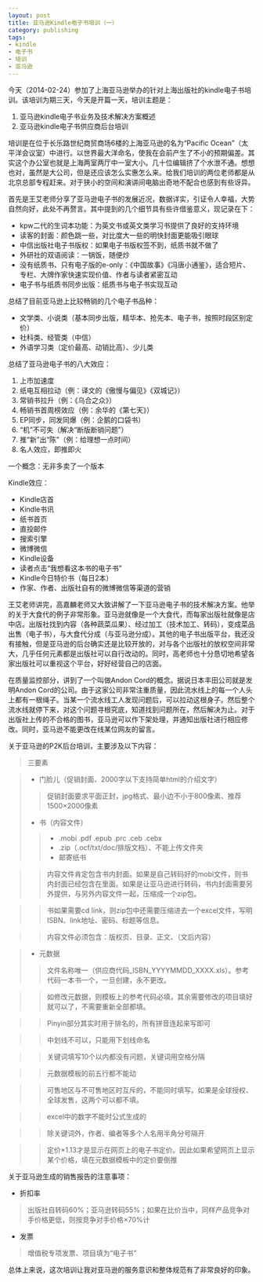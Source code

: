 ```yaml
---
layout: post
title: 亚马逊Kindle电子书培训（一）
category: publishing
tags:
- kindle
- 电子书
- 培训
- 亚马逊
---
```

今天（2014-02-24）参加了上海亚马逊举办的针对上海出版社的kindle电子书培训。该培训为期三天，今天是开篇一天，培训主题是：

1. 亚马逊kindle电子书业务及技术解决方案概述
2. 亚马逊kindle电子书供应商后台培训
<!--more-->

培训是在位于长乐路世纪商贸商场6楼的上海亚马逊的名为“Pacific Ocean”（太平洋会议室）中进行。以世界最大洋命名，使我在会前产生了不小的预期偏差。其实这个办公室也就是上海两室两厅中一室大小。几十位编辑挤了个水泄不通。想想也对，虽然是大公司，但是还应该怎么实惠怎么来。给我们培训的两位老师都是从北京总部专程赶来。对于狭小的空间和演讲间电脑出奇地不配合也感到有些讶异。

首先是王艾老师分享了亚马逊电子书的发展近况，数据详实，引证令人幸福，大势自然向好，此处不再赘言。其中提到的几个细节具有些许借鉴意义，现记录在下：

* kpw二代的生词本功能：为英文书或英文类学习书提供了良好的支持环境
* 读客的封面：颜色跳一些，对比度大一些的明快封面更能吸引眼球
* 中信出版社电子书版权：如果电子书版权签不到，纸质书就不做了
* 外研社的双语阅读：一锅饭，随便炒
* 没有纸质书、只有电子版的e-only：《中国故事》《冯唐小通鉴》，适合短片、专栏、大牌作家快速实现价值、作者与读者紧密互动
* 电子书与纸质书同步出版：纸质书与电子书实现互动

总结了目前亚马逊上比较畅销的几个电子书品种：

* 文学类、小说类（基本同步出版，精华本、抢先本、电子书，按照时段区别定价）
* 社科类、经管类（中信）
* 外语学习类（定价最高、动销比高）、少儿类

总结了亚马逊电子书的八大效应：

1. 上市加速度
2. 纸电互相拉动（例：译文的《傲慢与偏见》《双城记》）
3. 常销书拉升（例：《乌合之众》）
4. 畅销书首周榜效应（例：余华的《第七天》）
5. EP同步，同发同爆（例：企鹅的口袋书）
6. “机”不可失（解决“断版断销问题”）
7. 推“新”出“陈”（例：给理想一点时间）
8. 名人效应，即推即火

一个概念：无非多卖了一个版本

Kindle效应：

* Kindle店首
* Kindle书讯
* 纸书首页
* 直投邮件
* 搜索引擎
* 微博微信
* Kindle设备
* 读者点击“我想看这本书的电子书”
* Kindle今日特价书（每日2本）
* 作家、作者、出版社自有的微博微信等渠道的营销

王艾老师讲完，高嘉麟老师又大致讲解了一下亚马逊电子书的技术解决方案。他举的关于大食代的例子非常形象。亚马逊就像是一个大食代，而每家出版社就像是店中店。出版社找到内容（各种蔬菜瓜果）、经过加工（技术加工、转码），变成菜品出售（电子书），与大食代分成（与亚马逊分成）。其他的电子书出版平台，我还没有接触，但是亚马逊的后台确实还是比较开放的，对与各个出版社的放权空间非常大，几乎任何元素都是出版社可以自行改动的。同时，高老师也十分恳切地希望各家出版社可以重视这个平台，好好经营自己的店面。

在质量监控部分，讲到了一个叫做Andon Cord的概念。据说日本丰田公司就是发明Andon Cord的公司。由于这家公司非常注重质量，因此流水线上的每一个人头上都有一根绳子。当某一个流水线工人发现问题后，可以拉动这根身子。然后整个流水线就停下来，对这个问题寻根究底，知道找到问题所在，然后解决为止。对于出版社上传的不合格的图书，亚马逊可以作下架处理，并通知出版社进行相应修改。同时，亚马逊不能更改在线某位网友的留言。

关于亚马逊的P2K后台培训，主要涉及以下内容：

> 三要素

> * 门脸儿（促销封面、2000字以下支持简单html的介绍文字）
> > 促销封面要求平面正封，jpg格式、最小边不小于800像素、推荐1500×2000像素
> * 书（内容文件）
> > * .mobi .pdf .epub .prc .ceb .cebx
> > * .zip（.ocf/txt/doc/排版文档）、不能上传文件夹
> > * 邮寄纸书

> > 内容文件肯定包含书内封面。如果是自己转码好的mobi文件，则书内封面已经包含在里面。如果是让亚马逊进行转码，书内封面需要另外提供，与另外内容文件一起，压缩成一个zip包。

> > 书如果需要cd link，则zip包中还需要压缩进去一个excel文件，写明ISBN、link地址、密码、标题等信息。

> > 内容文件必须包含：版权页、目录、正文、（文后内容）

> * 元数据
> > 文件名称唯一（供应商代码_ISBN_YYYYMMDD_XXXX.xls）。参考代码一本书一个，一旦创建，永不更改。

> > 如修改元数据，则模板上的参考代码必填，其余需要修改的项目填好就可以了，不需要重新全部都填。

> > Pinyin部分其实时用于排名的，所有拼音连起来写即可

> > 中划线不可以，只能用下划线命名

> > 关键词填写10个以内都没有问题，关键词用空格分隔

> > 元数据模板的前五行都不能动

> > 可售地区与不可售地区时互斥的，不能同时填写。如果是全球授权、全球发售，这两个可以都不填。

> > excel中的数字不能时公式生成的

> > 除关键词外，作者、编者等多个人名用半角分号隔开

> > 定价×1.13才是显示在网页上的电子书定价。因此如果希望网页上显示某个价格，填在元数据模板中的定价要倒推


关于亚马逊生成的销售报告的注意事项：

* 折扣率

> 出版社自转码60%；亚马逊转码55%；如果在比价当中，同样产品竞争对手价格更低，则按竞争对手价格×70%计

* 发票

> 增值税专项发票、项目填为“电子书”

总体上来说，这次培训让我对亚马逊的服务意识和整体规范有了非常良好的印象。
